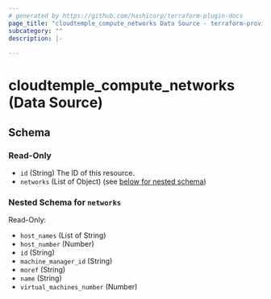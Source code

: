 ```yaml
---
# generated by https://github.com/hashicorp/terraform-plugin-docs
page_title: "cloudtemple_compute_networks Data Source - terraform-provider-cloudtemple"
subcategory: ""
description: |-
  
---
```


# cloudtemple_compute_networks (Data Source)





<!-- schema generated by tfplugindocs -->
## Schema

### Read-Only

- `id` (String) The ID of this resource.
- `networks` (List of Object) (see [below for nested schema](#nestedatt--networks))

<a id="nestedatt--networks"></a>
### Nested Schema for `networks`

Read-Only:

- `host_names` (List of String)
- `host_number` (Number)
- `id` (String)
- `machine_manager_id` (String)
- `moref` (String)
- `name` (String)
- `virtual_machines_number` (Number)



